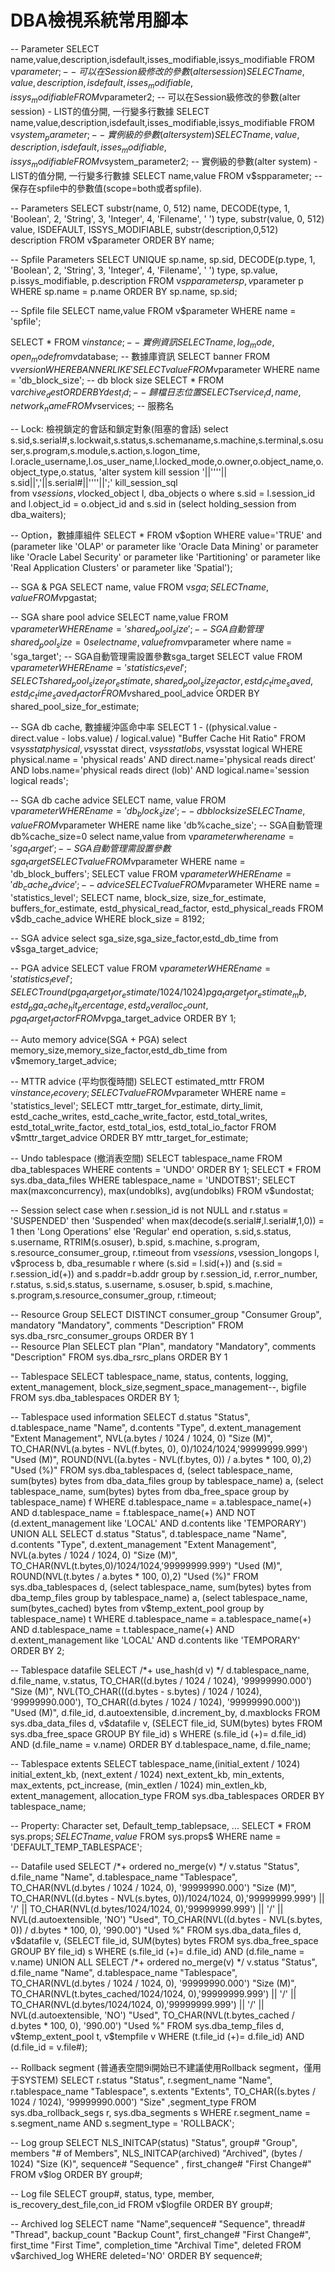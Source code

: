 # DBA檢視系統常用腳本



-- Parameter
SELECT name,value,description,isdefault,isses_modifiable,issys_modifiable FROM v$parameter;         -- 可以在Session級修改的參數(alter session)
SELECT name,value,description,isdefault,isses_modifiable,issys_modifiable FROM v$parameter2;        -- 可以在Session級修改的參數(alter session) - LIST的值分開, 一行變多行數據
SELECT name,value,description,isdefault,isses_modifiable,issys_modifiable FROM v$system_parameter;  -- 實例級的參數(alter system)
SELECT name,value,description,isdefault,isses_modifiable,issys_modifiable FROM v$system_parameter2; -- 實例級的參數(alter system) - LIST的值分開, 一行變多行數據
SELECT name,value FROM v$spparameter;                                                               -- 保存在spfile中的參數值(scope=both或者spfile). 


-- Parameters
SELECT substr(name, 0, 512) name, 
       DECODE(type, 1, 'Boolean', 2, 'String', 3, 'Integer', 4, 'Filename', ' ') type, 
       substr(value, 0, 512) value, 
       ISDEFAULT,
       ISSYS_MODIFIABLE,
       substr(description,0,512) description
  FROM v$parameter
 ORDER BY name;


-- Spfile Parameters
SELECT UNIQUE sp.name, sp.sid, 
       DECODE(p.type, 1, 'Boolean', 2, 'String', 3, 'Integer', 4, 'Filename', ' ') type, 
       sp.value, p.issys_modifiable, p.description 
  FROM v$spparameter sp, v$parameter p 
 WHERE sp.name = p.name ORDER BY sp.name, sp.sid;


-- Spfile file
SELECT name,value FROM v$parameter WHERE name = 'spfile';


SELECT * FROM v$instance;                                    -- 實例資訊
SELECT name,log_mode,open_mode from v$database;              -- 數據庫資訊
SELECT banner FROM v$version WHERE BANNER LIKE '%Oracle%';   -- 版本資訊
SELECT value FROM v$parameter WHERE  name = 'db_block_size'; -- db block size
SELECT * FROM v$archive_dest ORDER BY dest_id;               -- 歸檔日志位置
SELECT service_id, name, network_name FROM v$services;       -- 服務名


-- Lock: 檢視鎖定的會話和鎖定對象(阻塞的會話)
select s.sid,s.serial#,s.lockwait,s.status,s.schemaname,s.machine,s.terminal,s.osuser,s.program,s.module,s.action,s.logon_time,
       l.oracle_username,l.os_user_name,l.locked_mode,o.owner,o.object_name,o.object_type,o.status,
       'alter system kill session '||''''|| s.sid||','||s.serial#||''''||';' kill_session_sql   
  from v$session s,
       v$locked_object l,
       dba_objects o
 where s.sid = l.session_id
   and l.object_id = o.object_id
   and s.sid in (select holding_session from dba_waiters);


-- Option，數據庫組件
SELECT *
  FROM v$option 
 WHERE value='TRUE' 
   and (parameter like 'OLAP' or parameter like 'Oracle Data Mining' 
        or parameter like 'Oracle Label Security' or parameter like 'Partitioning' 
        or parameter like 'Real Application Clusters' or parameter like 'Spatial');


-- SGA & PGA
SELECT name, value FROM v$sga;
SELECT name, value FROM v$pgastat;


-- SGA share pool advice
SELECT name,value FROM v$parameter WHERE name = 'shared_pool_size';  -- SGA自動管理shared_pool_size=0
select name,value from v$parameter where name = 'sga_target';        -- SGA自動管理需設置參數sga_target
SELECT value FROM v$parameter WHERE name = 'statistics_level';
SELECT shared_pool_size_for_estimate, shared_pool_size_factor, estd_lc_time_saved, estd_lc_time_saved_factor
  FROM v$shared_pool_advice 
 ORDER BY shared_pool_size_for_estimate;


-- SGA db cache, 數據緩沖區命中率
SELECT 1 - ((physical.value - direct.value - lobs.value) / logical.value) "Buffer Cache Hit Ratio" 
  FROM v$sysstat physical,
       v$sysstat direct,
       v$sysstat lobs,
       v$sysstat logical
 WHERE physical.name = 'physical reads'
  AND direct.name='physical reads direct'
  AND lobs.name='physical reads direct (lob)'
  AND logical.name='session logical reads';


-- SGA db cache advice
SELECT name, value FROM v$parameter WHERE  name = 'db_block_size';         -- db block size
SELECT name, value FROM v$parameter WHERE name like 'db%cache_size';       -- SGA自動管理db%cache_size=0
select name,value from v$parameter where name = 'sga_target';              -- SGA自動管理需設置參數sga_target
SELECT value FROM v$parameter WHERE name = 'db_block_buffers';
SELECT value FROM v$parameter WHERE name = 'db_cache_advice';              -- advice
SELECT value FROM v$parameter WHERE name = 'statistics_level';
SELECT name, block_size, size_for_estimate, buffers_for_estimate,  estd_physical_read_factor, estd_physical_reads 
  FROM v$db_cache_advice
 WHERE block_size = 8192;


-- SGA advice
select sga_size,sga_size_factor,estd_db_time from v$sga_target_advice;


-- PGA advice
SELECT value FROM v$parameter WHERE name = 'statistics_level';
SELECT round(pga_target_for_estimate/1024/1024) pga_target_for_estimate_mb, estd_pga_cache_hit_percentage, estd_overalloc_count, pga_target_factor 
  FROM v$pga_target_advice ORDER BY 1;


-- Auto memory advice(SGA + PGA)
select memory_size,memory_size_factor,estd_db_time from v$memory_target_advice;


-- MTTR advice (平均恢復時間)
SELECT estimated_mttr FROM v$instance_recovery;
SELECT value FROM v$parameter WHERE name = 'statistics_level';
SELECT mttr_target_for_estimate, dirty_limit, estd_cache_writes, estd_cache_write_factor, 
       estd_total_writes, estd_total_write_factor,  estd_total_ios, estd_total_io_factor 
  FROM v$mttr_target_advice
 ORDER BY mttr_target_for_estimate; 


-- Undo tablespace (撤消表空間)
SELECT tablespace_name FROM dba_tablespaces WHERE contents = 'UNDO' ORDER BY 1;
SELECT * FROM sys.dba_data_files WHERE tablespace_name = 'UNDOTBS1';
SELECT max(maxconcurrency), max(undoblks), avg(undoblks) FROM v$undostat;


-- Session
select case when r.session_id is not NULL and r.status = 'SUSPENDED' then 'Suspended' 
            when max(decode(s.serial#,l.serial#,1,0)) = 1 then 'Long Operations' 
            else 'Regular' 
       end operation, 
       s.sid,s.status, s.username, RTRIM(s.osuser), b.spid, 
       s.machine, s.program, s.resource_consumer_group, r.timeout 
from v$session s, v$session_longops l, v$process b, dba_resumable r 
 where (s.sid = l.sid(+)) 
   and (s.sid = r.session_id(+)) 
   and s.paddr=b.addr 
 group by r.session_id, r.error_number, r.status, s.sid,s.status, s.username, 
          s.osuser, b.spid, s.machine, s.program,s.resource_consumer_group, r.timeout;


-- Resource Group
SELECT DISTINCT consumer_group "Consumer Group", mandatory "Mandatory", comments "Description" FROM 
sys.dba_rsrc_consumer_groups ORDER BY 1   
-- Resource Plan
SELECT plan "Plan", mandatory "Mandatory", comments "Description" FROM sys.dba_rsrc_plans ORDER BY 1


-- Tablespace
SELECT tablespace_name, status, contents, logging, extent_management, block_size,segment_space_management--, bigfile  
FROM sys.dba_tablespaces ORDER BY 1;


-- Tablespace used information
SELECT d.status "Status", 
       d.tablespace_name "Name", 
       d.contents "Type", 
       d.extent_management "Extent Management", 
       NVL(a.bytes / 1024 / 1024, 0) "Size (M)", 
       TO_CHAR(NVL(a.bytes - NVL(f.bytes, 0), 0)/1024/1024,'99999999.999') "Used (M)", 
       ROUND(NVL((a.bytes - NVL(f.bytes, 0)) / a.bytes * 100, 0),2) "Used (%)" 
  FROM sys.dba_tablespaces d, 
       (select tablespace_name, sum(bytes) bytes from dba_data_files group by tablespace_name) a, 
       (select tablespace_name, sum(bytes) bytes from dba_free_space group by tablespace_name) f 
 WHERE d.tablespace_name = a.tablespace_name(+) 
   AND d.tablespace_name = f.tablespace_name(+) 
   AND NOT (d.extent_management like 'LOCAL' AND d.contents like 'TEMPORARY') 
 UNION ALL
SELECT d.status "Status", 
       d.tablespace_name "Name", 
       d.contents "Type", 
       d.extent_management "Extent Management", 
       NVL(a.bytes / 1024 / 1024, 0) "Size (M)", 
       TO_CHAR(NVL(t.bytes,0)/1024/1024,'99999999.999') "Used (M)", 
       ROUND(NVL(t.bytes / a.bytes * 100, 0),2) "Used (%)" 
  FROM sys.dba_tablespaces d, 
       (select tablespace_name, sum(bytes) bytes from dba_temp_files group by tablespace_name) a,
       (select tablespace_name, sum(bytes_cached) bytes from v$temp_extent_pool group by tablespace_name) t 
 WHERE d.tablespace_name = a.tablespace_name(+) 
   AND d.tablespace_name = t.tablespace_name(+) 
   AND d.extent_management like 'LOCAL' 
   AND d.contents like 'TEMPORARY'
 ORDER BY 2;
  
-- Tablespace datafile
SELECT /*+ use_hash(d v) */ d.tablespace_name, d.file_name,  v.status, 
       TO_CHAR((d.bytes / 1024 / 1024), '99999990.000') "Size (M)",
    NVL(TO_CHAR(((d.bytes - s.bytes) / 1024 / 1024), '99999990.000'), 
       TO_CHAR((d.bytes / 1024 / 1024), '99999990.000')) "Used (M)", 
       d.file_id, d.autoextensible, d.increment_by, d.maxblocks 
  FROM sys.dba_data_files d, 
       v$datafile v, 
       (SELECT file_id, SUM(bytes) bytes FROM sys.dba_free_space GROUP BY file_id) s 
 WHERE (s.file_id (+)= d.file_id) 
   AND (d.file_name = v.name)
 ORDER BY d.tablespace_name, d.file_name;


-- Tablespace extents
SELECT tablespace_name,(initial_extent / 1024) initial_extent_kb, (next_extent / 1024) next_extent_kb, min_extents, max_extents, pct_increase, 
    (min_extlen / 1024) min_extlen_kb, extent_management, allocation_type 
  FROM sys.dba_tablespaces
 ORDER BY tablespace_name;


-- Property: Character set, Default_temp_tablepsace, ... 
SELECT * FROM sys.props$;
SELECT name,value$ FROM sys.props$ WHERE name = 'DEFAULT_TEMP_TABLESPACE';


-- Datafile used
SELECT /*+ ordered no_merge(v) */ v.status "Status", d.file_name "Name", d.tablespace_name "Tablespace", 
       TO_CHAR(NVL(d.bytes / 1024 / 1024, 0), '99999990.000') "Size (M)", 
    TO_CHAR(NVL((d.bytes - NVL(s.bytes, 0))/1024/1024, 0),'99999999.999') || '/' || 
    TO_CHAR(NVL(d.bytes/1024/1024, 0),'99999999.999') || '/' || NVL(d.autoextensible, 'NO') "Used", 
    TO_CHAR(NVL((d.bytes - NVL(s.bytes, 0)) / d.bytes * 100, 0), '990.00') "Used %" 
  FROM sys.dba_data_files d, 
       v$datafile v, 
       (SELECT file_id, SUM(bytes) bytes  FROM sys.dba_free_space GROUP BY file_id) s 
 WHERE (s.file_id (+)= d.file_id)
   AND (d.file_name = v.name)
 UNION ALL
SELECT /*+ ordered no_merge(v) */ v.status "Status", d.file_name "Name", d.tablespace_name "Tablespace", 
    TO_CHAR(NVL(d.bytes / 1024 / 1024, 0), '99999990.000') "Size (M)", 
    TO_CHAR(NVL(t.bytes_cached/1024/1024, 0),'99999999.999') || '/' || 
           TO_CHAR(NVL(d.bytes/1024/1024, 0),'99999999.999') || '/' || NVL(d.autoextensible, 'NO') "Used", 
       TO_CHAR(NVL(t.bytes_cached / d.bytes * 100, 0), '990.00') "Used %"
  FROM sys.dba_temp_files d,
       v$temp_extent_pool t,
       v$tempfile v
 WHERE (t.file_id (+)= d.file_id)
   AND (d.file_id = v.file#);


-- Rollback segment (普通表空間9i開始已不建議使用Rollback segment，僅用于SYSTEM)
SELECT r.status "Status", r.segment_name "Name", r.tablespace_name "Tablespace", s.extents "Extents",
    TO_CHAR((s.bytes / 1024 / 1024), '99999990.000') "Size" ,segment_type
  FROM sys.dba_rollback_segs r, sys.dba_segments s 
 WHERE r.segment_name = s.segment_name 
   AND s.segment_type = 'ROLLBACK';


-- Log group
SELECT NLS_INITCAP(status) "Status", group# "Group", members "# of Members", NLS_INITCAP(archived) "Archived", 
       (bytes / 1024) "Size (K)", sequence# "Sequence" , first_change# "First Change#" 
  FROM v$log
 ORDER BY group#;


-- Log file
SELECT group#, status, type, member, is_recovery_dest_file,con_id FROM v$logfile ORDER BY group#;


-- Archived log
SELECT name "Name",sequence# "Sequence", thread# "Thread", backup_count "Backup Count", 
       first_change# "First Change#", first_time "First Time", completion_time "Archival Time", deleted
  FROM v$archived_log 
 WHERE deleted='NO'
 ORDER BY sequence#;

